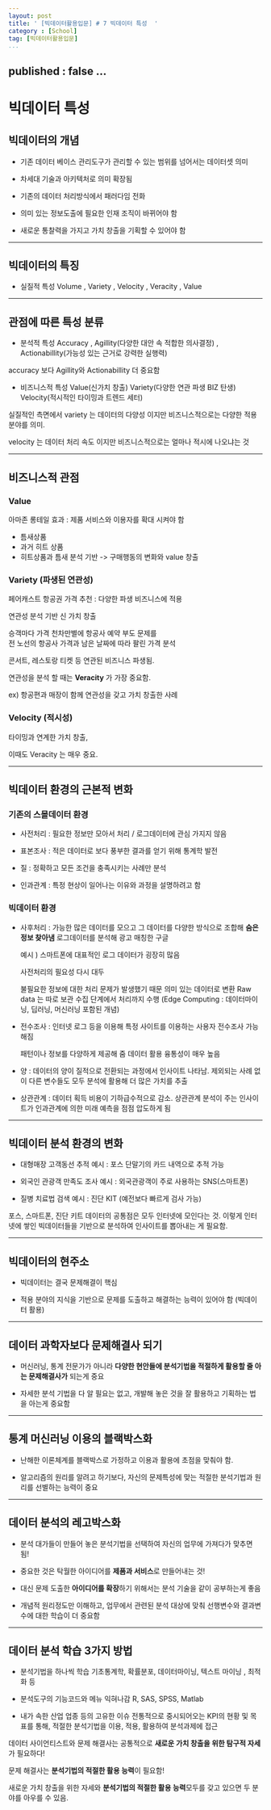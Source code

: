 ```yaml
---
layout: post
title: ' [빅데이터활용입문] # 7 빅데이터 특성  '
category : [School]
tag: [빅데이터활용입문]
...
```

published : false
...
---

# 빅데이터 특성

## 빅데이터의 개념 

* 기존 데이터 베이스 관리도구가 관리할 수 있는 범위를 넘어서는 데이터셋 의미 

* 차세대 기술과 아키텍처로 의미 확장됨 

* 기존의 데이터 처리방식에서 패러다임 전화

* 의미 있는 정보도출에 필요한 인재 조직이 바뀌어야 함 

* 새로운 통찰력을 가지고 가치 창출을 기획할 수 있어야 함 

- - - 

## 빅데이터의 특징 

* 실질적 특성 
	Volume , Variety , Velocity , Veracity , Value


- - - 

## 관점에 따른 특성 분류 

* 분석적 특성 
	Accuracy , Agillity(다양한 대안 속 적합한 의사결정) , Actionabillity(가능성 있는 근거로 강력한 실행력)

accuracy 보다 Agillity와 Actionabillity 더 중요함 


* 비즈니스적 특성 
	Value(신가치 창출)
	Variety(다양한 연관 파생 BIZ 탄생)
	Velocity(적시적인 타이밍과 트렌드 세터)	 

실질적인 측면에서 variety 는 데이터의 다양성 이지만 비즈니스적으로는 다양한 적용분야를 의미. 

velocity 는 데이터 처리 속도 이지만 비즈니스적으로는 얼마나 적시에 나오냐는 것 

- - - 

## 비즈니스적 관점 

### Value

아마존 롱테일 효과 : 제품 서비스와 이용자를 확대 시켜야 함    

* 틈새상품 
* 과거 히트 상품
* 히트상품과 틈새 분석 기반 -> 구매행동의 변화와 value 창출 

### Variety (파생된 연관성)

페어캐스트 항공권 가격 추천 : 다양한 파생 비즈니스에 적용    

연관성 분석 기반 신 가치 창출    

승객마다 가격 천차만별에 항공사 예약 부도 문제를     
전 노선의 항공사 가격과 남은 날짜에 따라 팔린 가격 분석    

콘서트, 레스토랑 티켓 등 연관된 비즈니스 파생됨.   

연관성을 분석 할 때는 **Veracity** 가 가장 중요함.     

ex) 항공편과 매장이 함께 연관성을 갖고 가치 창출한 사례    

### Velocity (적시성)

타이밍과 연계한 가치 창출, 

이때도 Veracity 는 매우 중요.

- - - 

## 빅데이터 환경의 근본적 변화 

### 기존의 스몰데이터 환경 

* 사전처리 : 필요한 정보만 모아서 처리 / 로그데이터에 관심 가지지 않음 

* 표본조사 : 적은 데이터로 보다 풍부한 결과를 얻기 위해 통계학 발전

* 질 : 정확하고 모든 조건을 충족시키는 사례만 분석

* 인과관계 : 특정 현상이 일어나는 이유와 과정을 설명하려고 함 

### 빅데이터 환경
	
* 사후처리 : 가능한 많은 데이터를 모으고 그 데이터를 다양한 방식으로 조합해 **숨은 정보 찾아냄** 
	로그데이터를 분석해 광고 매칭한 구글 
	
	예시 ) 스마트폰에 대표적인 로그 데이터가 굉장히 많음 

	사전처리의 필요성 다시 대두 

	 불필요한 정보에 대한 처리 문제가 발생했기 때문 
	의미 있는 데이터로 변환 
	Raw data 는 따로 보관
	수집 단계에서 처리까지 수행 (Edge Computing : 데이터마이닝, 딥러닝, 머신러닝 포함된 개념) 


* 전수조사 : 인터넷 로그 등을 이용해 특정 사이트를 이용하는 사용자 전수조사 가능해짐 

	패턴이나 정보를 다양하게 제공해 줌 
	데이터 활용 융통성이 매우 높음

* 양 : 데이터의 양이 질적으로 전환되는 과정에서 인사이트 나타남. 
	제외되는 사례 없이 다른 변수들도 모두 분석에 활용해 더 많은 가치를 추출 

* 상관관계 : 데이터 획득 비용이 기하급수적으로 감소.
	상관관계 분석이 주는 인사이트가 인과관계에 의한 미래 예측을 점점 압도하게 됨 

- - - 

## 빅데이터 분석 환경의 변화 

* 대형매장 고객동선 추적 
	예시 : 포스 단말기의 카드 내역으로 추적 가능 

* 외국인 관광객 만족도 조사 
	예시 : 외국관광객이 주로 사용하는 SNS(스마트폰) 


* 질병 치료법 검색 
	예시 : 진단 KIT (예전보다 빠르게 검사 가능) 	

포스, 스마트폰, 진단 키트 데이터의 공통점은 모두 인터넷에 모인다는 것. 
이렇게 인터넷에 쌓인 빅데이터들을 기반으로 분석하여 인사이트를 뽑아내는 게 필요함.

- - - 

## 빅데이터의 현주소 

* 빅데이터는 결국 문제해결이 핵심 

* 적용 분야의 지식을 기반으로 문제를 도출하고 해결하는 능력이 있어야 함 (빅데이터 활용)

- - - 

## 데이터 과학자보다 문제해결사 되기 


* 머신러닝, 통계 전문가가 아니라 **다양한 현안들에 분석기법을 적절하게 활용할 줄 아는 문제해결사가** 되는게 중요 

* 자세한 분석 기법을 다 알 필요는 없고, 개발해 놓은 것을 잘 활용하고 기획하는 법을 아는게 중요함 

- - - 

## 통계 머신러닝 이용의 블랙박스화 

* 난해한 이론체계를 블랙박스로 가정하고 이용과 활용에 초점을 맞춰야 함. 

* 알고리즘의 원리를 알려고 하기보다, 자신의 문제특성에 맞는 적절한 분석기법과 원리를 선별하는 능력이 중요

- - - 

## 데이터 분석의 레고박스화 

* 분석 대가들이 만들어 놓은 분석기법을 선택하여 자신의 업무에 가져다가 맞추면 됨!

* 중요한 것은 탁월한 아이디어를 **제품과 서비스**로 만들어내는 것!

* 대신 문제 도출한 **아이디어를 확장**하기 위해서는 분석 기술을 같이 공부하는게 좋음 

* 개념적 원리정도만 이해하고, 업무에서 관련된 분석 대상에 맞춰 선행변수와 결과변수에 대한 학습이 더 중요함  

- - - 

## 데이터 분석 학습 3가지 방법 

* 분석기법을 하나씩 학습 
	기초통계학, 확률분포, 데이터마이닝, 텍스트 마이닝 , 최적화 등 

* 분석도구의 기능코드와 메뉴 익혀나감 
	R, SAS, SPSS, Matlab
* 내가 속한 산업 업종 등의 고유한 이슈
	전통적으로 중시되어오는 KPI의 현황 및 목표를 통해, 적절한 분석기법을 이용, 적용, 활용하여 분석과제에 접근 

데이터 사이언티스트와 문제 해결사는 공통적으로 **새로운 가치 창출을 위한 탐구적 자세**가 필요하다!

문제 해결사는 **분석기법의 적절한 활용 능력**이 필요함!

새로운 가치 창출을 위한 자세와 **분석기법의 적절한 활용 능력**모두를 갖고 있으면 두 분야를 아우를 수 있음.

